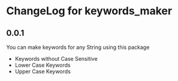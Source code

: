 # ChangeLog for keywords_maker

## 0.0.1

You can make keywords for any String using this package
* Keywords without Case Sensitive
* Lower Case Keywords
* Upper Case Keywords

